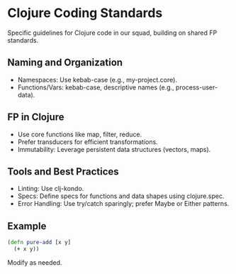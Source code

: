 # Clojure Coding Standards

Specific guidelines for Clojure code in our squad, building on shared FP standards.

## Naming and Organization
- Namespaces: Use kebab-case (e.g., my-project.core).
- Functions/Vars: kebab-case, descriptive names (e.g., process-user-data).

## FP in Clojure
- Use core functions like map, filter, reduce.
- Prefer transducers for efficient transformations.
- Immutability: Leverage persistent data structures (vectors, maps).

## Tools and Best Practices
- Linting: Use clj-kondo.
- Specs: Define specs for functions and data shapes using clojure.spec.
- Error Handling: Use try/catch sparingly; prefer Maybe or Either patterns.

## Example
```clojure
(defn pure-add [x y]
  (+ x y))
```

Modify as needed.
